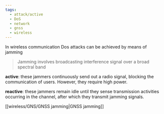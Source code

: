 ```yaml
---
tags:
  - attack/active
  - DoS
  - network
  - gnss
  - wireless
---
```

In wireless communication Dos attacks can be achieved by means of jamming

> Jamming involves broadcasting interference signal over a broad spectral band

**active**:
these jammers continuously send out a radio signal, blocking the communication of users. However, they require high power.

**reactive**: these jammers remain idle until they sense transmission activities occurring in the channel, after which they transmit jamming signals.



[[wireless/GNS/GNSS jamming|GNSS jamming]]
